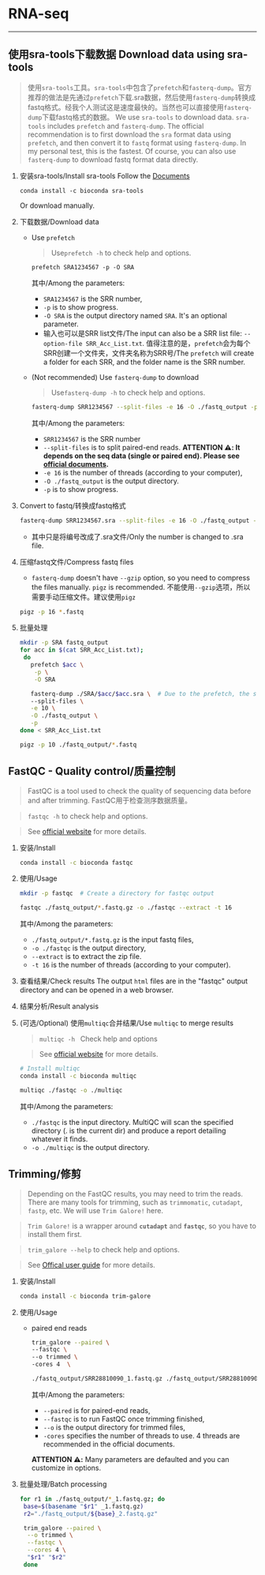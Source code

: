 # RNA-seq  

-------
## 使用sra-tools下载数据 Download data using sra-tools 
> 使用`sra-tools`工具。`sra-tools`中包含了`prefetch`和`fasterq-dump`。官方推荐的做法是先通过`prefetch`下载.sra数据，然后使用`fasterq-dump`转换成fastq格式。经我个人测试这是速度最快的。当然也可以直接使用`fasterq-dump`下载fastq格式的数据。
> We use `sra-tools` to download data. `sra-tools` includes `prefetch` and `fasterq-dump`. The official recommendation is to first download the `sra` format data using `prefetch`, and then convert it to `fastq` format using `fasterq-dump`. In my personal test, this is the fastest. Of course, you can also use `fasterq-dump` to download fastq format data directly.
1. 安装sra-tools/Install sra-tools
   Follow the [Documents](https://github.com/ncbi/sra-tools)
   ```
   conda install -c bioconda sra-tools
   ```
   Or download manually.
   <br>
2. 下载数据/Download data
   - Use `prefetch`
     > Use`prefetch -h` to check help and options.
     ```
     prefetch SRA1234567 -p -O SRA
     ```
     其中/Among the parameters:
     - `SRA1234567` is the SRR number,
     - `-p` is to show progress.
     - `-O SRA` is the output directory named `SRA`. It's an optional parameter. 
     - 输入也可以是SRR list文件/The input can also be a SRR list file: `--option-file SRR_Acc_List.txt`. 值得注意的是，`prefetch`会为每个SRR创建一个文件夹，文件夹名称为SRR号/The `prefetch` will create a folder for each SRR, and the folder name is the SRR number.
   - (Not recommended) Use `fasterq-dump` to download
     > Use`fasterq-dump -h` to check help and options.
     ```bash
     fasterq-dump SRR1234567 --split-files -e 16 -O ./fastq_output -p
     ```
     其中/Among the parameters:
    
     - `SRR1234567` is the SRR number
     - `--split-files` is to split paired-end reads. __ATTENTION ⚠️:  It depends on the seq data (single or paired end). Please see [official documents](https://github.com/ncbi/sra-tools/wiki/HowTo:-fasterq-dump).__
     - `-e 16` is the number of threads (according to your computer),
     - `-O ./fastq_output` is the output directory.
     - `-p` is to show progress.    
3. Convert to fastq/转换成fastq格式  
   ```bash
   fasterq-dump SRR1234567.sra --split-files -e 16 -O ./fastq_output -p
   ```
   - 其中只是将编号改成了.sra文件/Only the number is changed to .sra file.
4. 压缩fastq文件/Compress fastq files
   - `fasterq-dump` doesn't have `--gzip` option, so you need to compress the files manually. `pigz` is recommended. 不能使用`--gzip`选项，所以需要手动压缩文件。建议使用`pigz`
    ```bash
    pigz -p 16 *.fastq
    ```
5. 批量处理

   ```bash
   mkdir -p SRA fastq_output
   for acc in $(cat SRR_Acc_List.txt);
    do
      prefetch $acc \
       -p \
       -O SRA 

      fasterq-dump ./SRA/$acc/$acc.sra \  # Due to the prefetch, the sra file is in the folder named by SRR number.
      --split-files \
      -e 10 \
      -O ./fastq_output \
      -p
   done < SRR_Acc_List.txt 

   pigz -p 10 ./fastq_output/*.fastq
   ```
## FastQC - Quality control/质量控制
> FastQC is a tool used to check the quality of sequencing data before and after trimming.
> FastQC用于检查测序数据质量。

> `fastqc -h` to check help and options.

> See [official website](https://www.bioinformatics.babraham.ac.uk/projects/fastqc/) for more details.
1. 安装/Install
   ```bash
   conda install -c bioconda fastqc
   ```
2. 使用/Usage
   ```bash
   mkdir -p fastqc  # Create a directory for fastqc output

   fastqc ./fastq_output/*.fastq.gz -o ./fastqc --extract -t 16
    ```
    其中/Among the parameters:
    - `./fastq_output/*.fastq.gz` is the input fastq files,
    - `-o ./fastqc` is the output directory,
    - `--extract` is to extract the zip file.
    - `-t 16` is the number of threads (according to your computer).
3. 查看结果/Check results
   The output `html` files are in the "fastqc" output directory and can be opened in a web browser.
4. 结果分析/Result analysis
5. (可选/Optional) 使用`multiqc`合并结果/Use `multiqc` to merge results
   > `multiqc -h ` Check help and options

   > See [official website](https://docs.seqera.io/multiqc) for more details. 
   ```bash
   # Install multiqc
   conda install -c bioconda multiqc
   ```
   ```bash
   multiqc ./fastqc -o ./multiqc
   ```
   其中/Among the parameters:
    - `./fastqc` is the input directory. MultiQC will scan the specified directory (. is the current dir) and produce a report detailing whatever it finds.
    - `-o ./multiqc` is the output directory.

## Trimming/修剪
> Depending on the FastQC results, you may need to trim the reads.
> There are many tools for trimming, such as `trimmomatic`, `cutadapt`, `fastp`, etc. We will use `Trim Galore!` here.

> `Trim Galore!` is a wrapper around __`cutadapt`__ and __`fastqc`__, so you have to install them first.

> `trim_galore --help` to check help and options.

> See [Offical user guide](https://github.com/FelixKrueger/TrimGalore/blob/master/Docs/Trim_Galore_User_Guide.md) for more details.

1. 安装/Install
   ```bash
   conda install -c bioconda trim-galore
   ```
2. 使用/Usage
   - paired end reads
     ```bash
     trim_galore --paired \
     --fastqc \
     --o trimmed \
     -cores 4  \

     ./fastq_output/SRR28810090_1.fastq.gz ./fastq_output/SRR28810090_2.fastq.gz
     ```
      其中/Among the parameters:
      - `--paired` is for paired-end reads,
      - `--fastqc` is to run FastQC once trimming finished,
      - `--o` is the output directory for trimmed files,
      - `-cores` specifies the number of threads to use. 4 threads are recommended in the official documents. 
       
     __ATTENTION ⚠️:__ Many parameters are defaulted and you can customize in options. 
3. 批量处理/Batch processing
   ```bash
   for r1 in ./fastq_output/*_1.fastq.gz; do
    base=$(basename "$r1" _1.fastq.gz)
    r2="./fastq_output/${base}_2.fastq.gz"

    trim_galore --paired \
     --o trimmed \
     --fastqc \
     --cores 4 \
     "$r1" "$r2"
    done
    ```


   